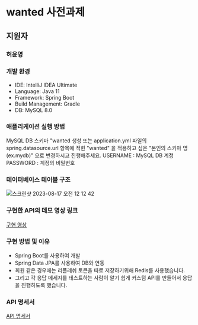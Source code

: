 # wanted 사전과제
## 지원자
### 허윤영
### 개발 환경
- IDE: IntelliJ IDEA Ultimate
- Language: Java 11
- Framework: Spring Boot
- Build Management: Gradle
- DB: MySQL 8.0
### 애플리케이션 실행 방법
MySQL DB 스키마 "wanted 생성 또는 application.yml 파일의 spring.datasource.url 항목에 적힌 "wanted" 을 적용하고 싶은 "본인의 스키마 명(ex.mydb)" 으로 변경하시고 진행해주세요.
USERNAME : MySQL DB 계정
PASSWORD : 계정의 비밀번호
### 데이터베이스 테이블 구조
![스크린샷 2023-08-17 오전 12 12 42](https://github.com/Heo-y-y/wanted-pre-onboarding-backend/assets/112863029/edd2e4de-2877-44d2-978e-fa0e3baadcf0)
### 구현한 API의 데모 영상 링크
[구현 영상](https://www.youtube.com/watch?v=ovl2_sSPQkw)
### 구현 방법 및 이유
- Spring Boot를 사용하여 개발
- Spring Data JPA를 사용하여 DB와 연동
- 회원 같은 경우에는 리플레쉬 토큰을 따로 저장하기위해 Redis를 사용했습니다.
- 그리고 각 응답 메세지를 테스트하는 사람이 알기 쉽게 커스텀 API를 만들어서 응답을 진행하도록 했습니다.
### API 명세서
[API 명세서](https://documenter.getpostman.com/view/24205657/2s9Y5R168h)
